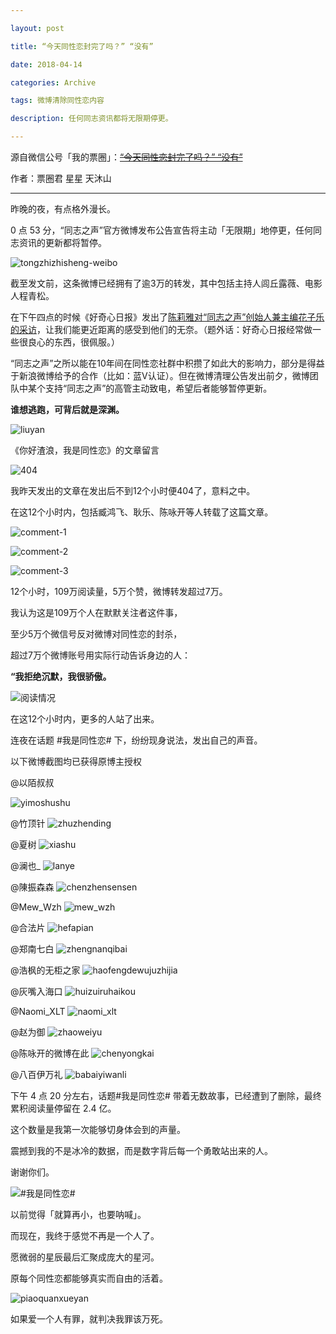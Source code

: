 ```yaml
---

layout: post

title: “今天同性恋封完了吗？” “没有”

date: 2018-04-14

categories: Archive

tags: 微博清除同性恋内容

description: 任何同志资讯都将无限期停更。

---
```


源自微信公号「我的票圈」：~~[“今天同性恋封完了吗？” “没有”](https://mp.weixin.qq.com/s/tnDvW9g3p2Qr7fS4v3LA6Q)~~

作者：票圈君 星星 天沐山

---

昨晚的夜，有点格外漫长。

0 点 53 分，“同志之声”官方微博发布公告宣告将主动「无限期」地停更，任何同志资讯的更新都将暂停。

![tongzhizhisheng-weibo](https://i.imgur.com/3qk3E7I.jpg)

截至发文前，这条微博已经拥有了逾3万的转发，其中包括主持人闾丘露薇、电影人程青松。

在下午四点的时候《好奇心日报》发出了[陈莉雅对“同志之声”创始人兼主编花子乐的采访](https://www.qdaily.com/articles/52153.html)，让我们能更近距离的感受到他们的无奈。（题外话：好奇心日报经常做一些很良心的东西，很佩服。）

“同志之声”之所以能在10年间在同性恋社群中积攒了如此大的影响力，部分是得益于新浪微博给予的合作（比如：蓝V认证）。但在微博清理公告发出前夕，微博团队中某个支持“同志之声”的高管主动致电，希望后者能够暂停更新。

**谁想逃跑，可背后就是深渊。**

![liuyan](https://i.imgur.com/9XFVN5H.png)
<figcaption>《你好渣浪，我是同性恋》的文章留言</figcaption>

![404](https://i.imgur.com/rcv5dBB.jpg)

我昨天发出的文章在发出后不到12个小时便404了，意料之中。

在这12个小时内，包括臧鸿飞、耿乐、陈咏开等人转载了这篇文章。

![comment-1](https://i.imgur.com/KkGhTQT.jpg)

![comment-2](https://i.imgur.com/mNq9qls.png)

![comment-3](https://i.imgur.com/FjASEOX.jpg)

12个小时，109万阅读量，5万个赞，微博转发超过7万。

我认为这是109万个人在默默关注者这件事，

至少5万个微信号反对微博对同性恋的封杀，

超过7万个微博账号用实际行动告诉身边的人：

**“我拒绝沉默，我很骄傲。**

![阅读情况](https://i.imgur.com/K6uXumI.jpg)

在这12个小时内，更多的人站了出来。

连夜在话题 #我是同性恋# 下，纷纷现身说法，发出自己的声音。

 以下微博截图均已获得原博主授权

@以陌叔叔

![yimoshushu](https://i.imgur.com/6TyeIZH.jpg)

@竹顶针
![zhuzhending](https://i.imgur.com/GmQEBm7.jpg)

@夏树
![xiashu](https://i.imgur.com/1DSYDSt.jpg)

@澜也_
![lanye](https://i.imgur.com/kYe1NfI.jpg)

@陳振森森
![chenzhensensen](https://i.imgur.com/XKapLO3.jpg)

@Mew_Wzh
![mew_wzh](https://i.imgur.com/2Q8CyD1.jpg)

@合法片
![hefapian](https://i.imgur.com/6yrrAbl.jpg)

@郑南七白
![zhengnanqibai](https://i.imgur.com/ZKDNJXX.jpg)

@浩枫的无柜之家
![haofengdewujuzhijia](https://i.imgur.com/0FIFsAi.jpg)

@灰嘴入海口
![huizuiruhaikou](https://i.imgur.com/nG8TpbN.jpg)

@Naomi_XLT
![naomi_xlt](https://i.imgur.com/bkhWsxi.jpg)

@赵为御
![zhaoweiyu](https://i.imgur.com/Pr9ioyi.jpg)

@陈咏开的微博在此
![chenyongkai](https://i.imgur.com/kd0Z2VI.jpg)

@八百伊万礼
![babaiyiwanli](https://i.imgur.com/MZ6UdlZ.jpg)

下午 4 点 20 分左右，话题#我是同性恋# 带着无数故事，已经遭到了删除，最终累积阅读量停留在 2.4 亿。

这个数量是我第一次能够切身体会到的声量。

震撼到我的不是冰冷的数据，而是数字背后每一个勇敢站出来的人。

谢谢你们。

![#我是同性恋#](https://i.imgur.com/PTRdzbB.jpg)

以前觉得「就算再小，也要呐喊」。

而现在，我终于感觉不再是一个人了。

愿微弱的星辰最后汇聚成庞大的星河。

原每个同性恋都能够真实而自由的活着。

![piaoquanxueyan](https://i.imgur.com/ZYtnFML.jpg)

如果爱一个人有罪，就判决我罪该万死。
